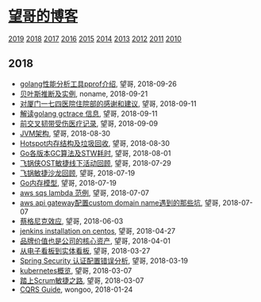 # [望哥的博客](http://blog.sisopipo.com)
 [2019](/2019/)
 [2018](/2018/)
 [2017](/2017/)
 [2016](/2016/)
 [2015](/2015/)
 [2014](/2014/)
 [2013](/2013/)
 [2012](/2012/)
 [2011](/2011/)
 [2010](/2010/)


## 2018
* [golang性能分析工具pprof介绍](/2018/2018-09-26-golang-pprof-intro), 望哥, 2018-09-26
* [贝叶斯推断及实例](/2018/2018-09-21-bayesian-inference), noname, 2018-09-21
* [对厦门一七四医院住院部的感谢和建议](/2018/2018-09-11-thanks-and-suggestion-to-174), 望哥, 2018-09-11
* [解读golang gctrace 信息](/2018/2018-09-11-golang-gctrace-info), 望哥, 2018-09-11
* [前交叉韧带受伤医疗记录](/2018/2018-09-09-acl-medical-records), 望哥, 2018-09-09
* [JVM架构](/2018/2018-08-30-jvm-arch), 望哥, 2018-08-30
* [Hotspot内存结构及垃圾回收](/2018/2018-08-30-hotspot-memory-and-gc), 望哥, 2018-08-30
* [Go各版本GC算法及STW耗时](/2018/2018-08-01-golang-gc-algorithm-and-pause), 望哥, 2018-08-01
* [飞锅侠OST敏捷线下活动回顾](/2018/2018-07-29-throw-pot-ost-salon), 望哥, 2018-07-29
* [飞锅敏捷沙龙回顾](/2018/2018-07-23-throw-pot-scrum-salon), 望哥, 2018-07-19
* [Go内存模型](/2018/2018-07-19-go-memory-model), 望哥, 2018-07-19
* [aws sqs lambda 范例](/2018/2018-07-07-aws-sqs-lambda-example), 望哥, 2018-07-07
* [aws api gateway配置custom domain name遇到的那些坑](/2018/2018-07-07-aws-apigw-custom-domain-name), 望哥, 2018-07-07
* [蔡格尼克效应](/2018/2018-06-03-zeigarnik_effect), 望哥, 2018-06-03
* [jenkins installation on centos](/2018/2018-04-27-jenkins-installation), 望哥, 2018-04-27
* [品牌价值也是公司的核心资产](/2018/2018-04-01-brand-value-is-core-asset), 望哥, 2018-04-01
* [从电子看板到实体看板](/2018/2018-03-27-from-elec-kanban-to-physc), 望哥, 2018-03-27
* [Spring Security 认证配置错误分析](/2018/2018-03-19-spring-security-config-analysis), 望哥, 2018-03-19
* [kubernetes概览](/2018/2018-03-07-kubernates-introduction), 望哥, 2018-03-07
* [踏上Scrum敏捷之路](/2018/2018-02-14-scrum-guide), 望哥, 2018-03-07
* [CQRS Guide](/2018/2018-01-24-cqrs-guide), wongoo, 2018-01-24
